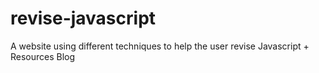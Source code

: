 # revise-javascript
A website using different techniques to help the user revise Javascript + Resources Blog
